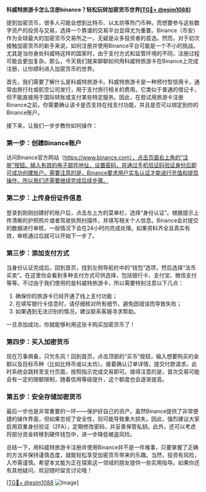 **科威特旅游卡怎么注册binance？轻松玩转加密货币世界[[TG💪+ @esim1088](https://t.me/s/esim1088)]**

提到加密货币，很多人可能会想到比特币、以太坊等热门币种。而想要参与这些数字资产的投资与交易，选择一个靠谱的交易平台显得尤为重要。Binance（币安）作为全球最大的加密货币交易所之一，无疑是众多投资者的首选。然而，对于初次接触加密货币的新手来说，如何注册并使用Binance平台可能是一个不小的挑战。尤其是当你身处科威特这样的国家时，由于支付方式和监管环境的不同，注册过程可能会更加复杂。那么，今天我们就来聊聊如何用科威特旅游卡在Binance上完成注册，让你顺利进入加密货币的世界。

首先，我们需要了解什么是科威特旅游卡。科威特旅游卡是一种预付型信用卡，通常由旅行社或航空公司发行，用于支付旅行相关的费用。它类似于普通的借记卡，但不能直接用于国际转账或支付某些特定服务。因此，在尝试用旅游卡注册Binance之前，你需要确认该卡是否支持在线支付功能，并且是否可以绑定到你的Binance账户。

接下来，让我们一步步教你如何操作：

### 第一步：创建Binance账户

访问Binance官方网站（https://www.binance.com），点击页面右上角的“注册”按钮。输入有效的电子邮件地址、设置密码，并通过手机验证码验证身份后即可成功创建账户。需要注意的是，Binance要求用户实名认证才能进行充值和提现操作，所以我们还需要继续完成后续步骤。

### 第二步：上传身份证件信息

登录到刚刚创建好的账户后，点击左上方的菜单栏，选择“身份认证”。根据提示上传清晰的护照照片或者驾驶执照扫描件，并填写相关个人信息。Binance会对提交的数据进行审核，一般情况下会在24小时内完成处理。如果资料齐全且真实有效，审核通过后就可以开始下一步了。

### 第三步：添加支付方式

当身份认证完成后，回到首页，找到左侧导航栏中的“钱包”选项，然后选择“法币买卖”。在这里你会看到多种支付方式可供选择，包括银行卡、支付宝、微信支付等等。不过由于我们使用的是科威特旅游卡，所以需要特别注意以下几点：

1. 确保你的旅游卡已经开通了线上支付功能；
2. 在填写银行卡信息时，请仔细核对所有细节，避免因错误而导致失败；
3. 如果遇到无法识别的情况，建议联系客服寻求帮助。

一旦添加成功，你就能够利用这张卡购买加密货币了！

### 第四步：买入加密货币

现在万事俱备，只欠东风！回到首页，点击顶部的“买币”按钮，输入想要购买的金额以及目标币种（比如比特币或以太坊）。接着确认订单详情，提交付款请求。此时系统会跳转至支付页面，按照指示完成交易即可。值得注意的是，首次交易可能会有一定的限额限制，随着信用等级提升，这个额度也会逐渐提高。

### 第五步：安全存储加密货币

最后一步也是非常重要的一环——保护好自己的资产。虽然Binance提供了非常便捷的操作界面，但如果忽视了安全性，则可能导致重大损失。因此，强烈建议大家启用双重身份验证（2FA），定期修改密码，并妥善保管私钥。此外，还可以考虑将部分资金转移到硬件钱包中，进一步降低被盗风险。

总结一下，用科威特旅游卡注册并使用Binance并不是一件难事，只要掌握了正确的方法并保持谨慎态度，就能轻松享受加密货币带来的乐趣。当然，投资有风险，入市需谨慎。希望本文能为正在探索这一领域的朋友提供一些实用指导。如果你还有其他疑问，欢迎随时留言讨论哦！

[[TG💪+ @esim1088](https://t.me/s/esim1088) ![Image](https://i.postimg.cc/4NQfJmqS/Snipaste-2025-05-13-00-14-12.png)]